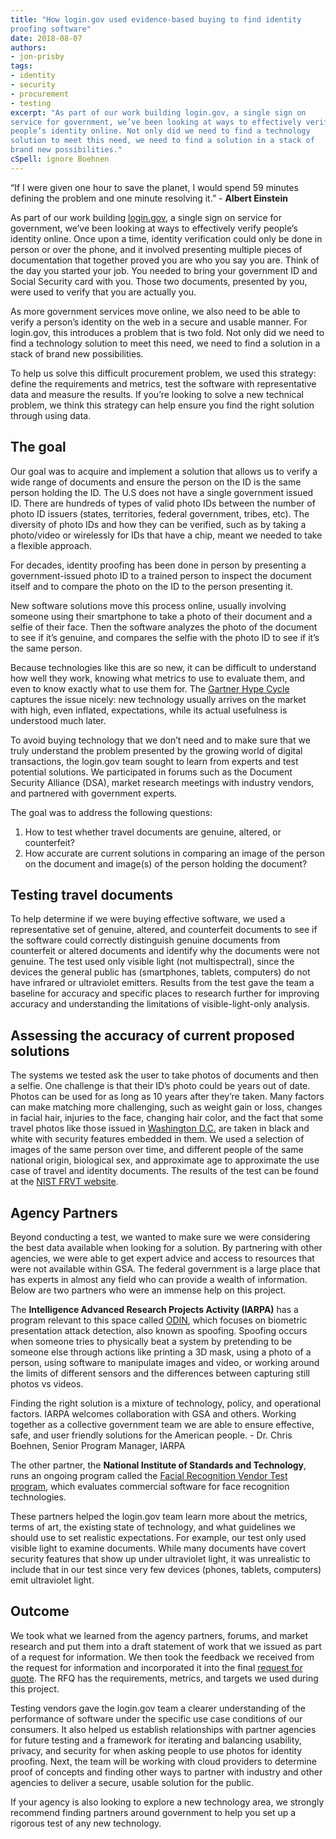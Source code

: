 ```yaml
---
title: "How login.gov used evidence-based buying to find identity
proofing software"
date: 2018-08-07
authors:
- jon-prisby
tags:
- identity
- security
- procurement
- testing
excerpt: "As part of our work building login.gov, a single sign on
service for government, we’ve been looking at ways to effectively verify
people’s identity online. Not only did we need to find a technology
solution to meet this need, we need to find a solution in a stack of
brand new possibilities."
cSpell: ignore Boehnen
---
```


“If I were given one hour to save the planet, I would spend 59 minutes
defining the problem and one minute resolving it.” - **Albert Einstein**

As part of our work building [login.gov](https://www.login.gov/), a
single sign on service for government, we’ve been looking at ways to
effectively verify people’s identity online. Once upon a time, identity
verification could only be done in person or over the phone, and it
involved presenting multiple pieces of documentation that together
proved you are who you say you are. Think of the day you started your
job. You needed to bring your government ID and Social Security card
with you. Those two documents, presented by you, were used to verify
that you are actually you.

As more government services move online, we also need to be able to
verify a person’s identity on the web in a secure and usable manner. For
login.gov, this introduces a problem that is two fold. Not only did we
need to find a technology solution to meet this need, we need to find a
solution in a stack of brand new possibilities.

To help us solve this difficult procurement problem, we used this
strategy: define the requirements and metrics, test the software with
representative data and measure the results. If you’re looking to solve
a new technical problem, we think this strategy can help ensure you find
the right solution through using data.

## The goal

Our goal was to acquire and implement a solution that allows us to
verify a wide range of documents and ensure the person on the ID is the
same person holding the ID. The U.S does not have a single government
issued ID. There are hundreds of types of valid photo IDs between the
number of photo ID issuers (states, territories, federal government,
tribes, etc). The diversity of photo IDs and how they can be verified,
such as by taking a photo/video or wirelessly for IDs that have a chip,
meant we needed to take a flexible approach.

For decades, identity proofing has been done in person by presenting a
government-issued photo ID to a trained person to inspect the document
itself and to compare the photo on the ID to the person presenting it.

New software solutions move this process online, usually involving
someone using their smartphone to take a photo of their document and a
selfie of their face. Then the software analyzes the photo of the
document to see if it’s genuine, and compares the selfie with the photo
ID to see if it’s the same person.

Because technologies like this are so new, it can be difficult to
understand how well they work, knowing what metrics to use to evaluate
them, and even to know exactly what to use them for. The [Gartner Hype
Cycle](https://www.gartner.com/smarterwithgartner/top-trends-in-the-gartner-hype-cycle-for-emerging-technologies-2017/)
captures the issue nicely: new technology usually arrives on the market
with high, even inflated, expectations, while its actual usefulness is
understood much later.

To avoid buying technology that we don’t need and to make sure that we
truly understand the problem presented by the growing world of digital
transactions, the login.gov team sought to learn from experts and test
potential solutions. We participated in forums such as the Document
Security Alliance (DSA), market research meetings with industry vendors,
and partnered with government experts.

The goal was to address the following questions:

1.  How to test whether travel documents are genuine, altered, or counterfeit?
2.  How accurate are current solutions in comparing an image of the person on the document and image(s) of the person holding the document?

## Testing travel documents

To help determine if we were buying effective software, we used a
representative set of genuine, altered, and counterfeit documents to see
if the software could correctly distinguish genuine documents from
counterfeit or altered documents and identify why the documents were not
genuine. The test used only visible light (not multispectral), since the
devices the general public has (smartphones, tablets, computers) do not
have infrared or ultraviolet emitters. Results from the test gave the
team a baseline for accuracy and specific places to research further for
improving accuracy and understanding the limitations of
visible-light-only analysis.

## Assessing the accuracy of current proposed solutions

The systems we tested ask the user to take photos of documents and then
a selfie. One challenge is that their ID’s photo could be years out of
date. Photos can be used for as long as 10 years after they’re taken.
Many factors can make matching more challenging, such as weight gain or
loss, changes in facial hair, injuries to the face, changing hair color,
and the fact that some travel photos like those issued in [Washington
D.C.](https://dmv.dc.gov/service/dc-dmv-real-id-driver-license) are
taken in black and white with security features embedded in them. We
used a selection of images of the same person over time, and different
people of the same national origin, biological sex, and approximate age
to approximate the use case of travel and identity documents. The
results of the test can be found at the [NIST FRVT
website](https://www.nist.gov/programs-projects/face-recognition-vendor-test-frvt-ongoing).

## Agency Partners

Beyond conducting a test, we wanted to make sure we were considering the
best data available when looking for a solution. By partnering with
other agencies, we were able to get expert advice and access to
resources that were not available within GSA. The federal government is
a large place that has experts in almost any field who can provide a
wealth of information. Below are two partners who were an immense help
on this project.

The **Intelligence Advanced Research Projects Activity (IARPA)** has a program
relevant to this space called
[ODIN](https://www.iarpa.gov/index.php/research-programs/odin), which
focuses on biometric presentation attack detection, also known as
spoofing. Spoofing occurs when someone tries to physically beat a system
by pretending to be someone else through actions like printing a 3D
mask, using a photo of a person, using software to manipulate images and
video, or working around the limits of different sensors and the
differences between capturing still photos vs videos.

<div class="testimonial-blockquote">
  Finding the right solution is a mixture of technology, policy, and operational factors. IARPA welcomes collaboration with GSA and others. Working together as a collective government team we are able to ensure effective, safe, and user friendly solutions for the American people.
  <span>- Dr. Chris Boehnen, Senior Program Manager, IARPA </span>
  </div>

The other partner, the **National Institute of Standards and Technology**, runs an ongoing program called the [Facial Recognition
Vendor Test
program](https://www.nist.gov/programs-projects/face-recognition-vendor-test-frvt-ongoing),
which evaluates commercial software for face recognition technologies.

These partners helped the login.gov team learn more about the metrics,
terms of art, the existing state of technology, and what guidelines we
should use to set realistic expectations. For example, our test only
used visible light to examine documents. While many documents have
covert security features that show up under ultraviolet light, it was
unrealistic to include that in our test since very few devices (phones,
tablets, computers) emit ultraviolet light.

## Outcome

We took what we learned from the agency partners, forums, and market
research and put them into a draft statement of work that we issued as
part of a request for information. We then took the feedback we received
from the request for information and incorporated it into the final
[request for
quote](https://www.fbo.gov/index?s=opportunity&mode=form&tab=core&id=66ce42a96d8e4459309749b86dad84dd).
The RFQ has the requirements, metrics, and targets we used during this
project.

Testing vendors gave the login.gov team a clearer understanding of the
performance of software under the specific use case conditions of our
consumers. It also helped us establish relationships with partner
agencies for future testing and a framework for iterating and balancing
usability, privacy, and security for when asking people to use photos
for identity proofing. Next, the team will be working with cloud
providers to determine proof of concepts and finding other ways to
partner with industry and other agencies to deliver a secure, usable
solution for the public.

If your agency is also looking to explore a new technology area, we
strongly recommend finding partners around government to help you set up
a rigorous test of any new technology.
